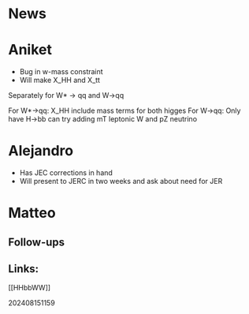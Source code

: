 
# News


# Aniket
- Bug in w-mass constraint 
- Will make X_HH and X_tt 

Separately for W* -> qq and W->qq

For W*->qq:
 X_HH include mass terms for both higges
For W->qq:
 Only have H->bb can try adding mT leptonic W and pZ neutrino 

# Alejandro 
- Has JEC corrections in hand
- Will present to JERC in two weeks and ask about need for JER


# Matteo


## Follow-ups


## Links: 
[[HHbbWW]]


202408151159


